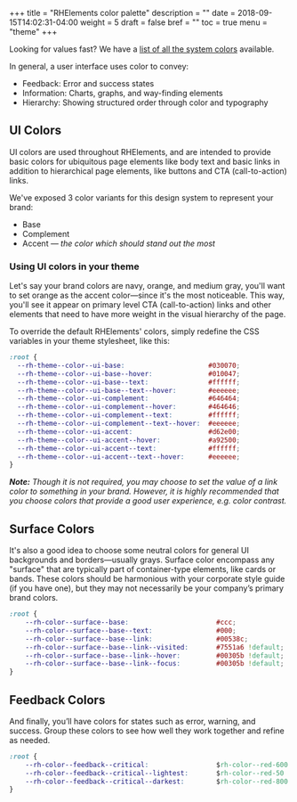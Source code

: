 +++
title = "RHElements color palette"
description = ""
date = 2018-09-15T14:02:31-04:00
weight = 5
draft = false
bref = ""
toc = true
menu = "theme"
+++

Looking for values fast? We have a [list of all the system colors](https://github.com/RHElements/rhelements/blob/master/elements/rh-sass/variables/_colors.scss) available.

In general, a user interface uses color to convey:

 - Feedback: Error and success states
 - Information: Charts, graphs, and way-finding elements
 - Hierarchy: Showing structured order through color and typography


## UI Colors

UI colors are used throughout RHElements, and are intended to provide basic colors for ubiquitous page elements like body text and basic links in addition to hierarchical page elements, like buttons and CTA (call-to-action) links.

We've exposed 3 color variants for this design system to represent your brand:

 - Base
 - Complement
 - Accent &#8212; _the color which should stand out the most_

### Using UI colors in your theme

Let's say your brand colors are navy, orange, and medium gray, you'll want to set orange as the accent color&#8212;since it's the most noticeable. This way, you'll see it appear on primary level CTA (call-to-action) links and other elements that need to have more weight in the visual hierarchy of the page.

To override the default RHElements' colors, simply redefine the CSS variables in your theme stylesheet, like this:

```css
:root {
  --rh-theme--color--ui-base:                     #030070;
  --rh-theme--color--ui-base--hover:              #010047;
  --rh-theme--color--ui-base--text:               #ffffff;
  --rh-theme--color--ui-base--text--hover:        #eeeeee;
  --rh-theme--color--ui-complement:               #646464;
  --rh-theme--color--ui-complement--hover:        #464646;
  --rh-theme--color--ui-complement--text:         #ffffff;
  --rh-theme--color--ui-complement--text--hover:  #eeeeee;
  --rh-theme--color--ui-accent:                   #d62e00;
  --rh-theme--color--ui-accent--hover:            #a92500;
  --rh-theme--color--ui-accent--text:             #ffffff;
  --rh-theme--color--ui-accent--text--hover:      #eeeeee;
}
```

_**Note:** Though it is not required, you may choose to set the value of a link color to something in your brand. However, it is highly recommended that you choose colors that provide a good user experience, e.g. color contrast._


## Surface Colors

It's also a good idea to choose some neutral colors for general UI backgrounds and borders—usually grays. Surface color encompass any "surface" that are typically part of container-type elements, like cards or bands. These colors should be harmonious with your corporate style guide (if you have one), but they may not necessarily be your company’s primary brand colors.

```css
:root {
    --rh-color--surface--base:                      #ccc;
    --rh-color--surface--base--text:                #000;
    --rh-color--surface--base--link:                #00538c;
    --rh-color--surface--base--link--visited:       #7551a6 !default;
    --rh-color--surface--base--link--hover:         #00305b !default;
    --rh-color--surface--base--link--focus:         #00305b !default;
}
```


## Feedback Colors

And finally, you’ll have colors for states such as error, warning, and success. Group these colors to see how well they work together and refine as needed.

```css
:root {
    --rh-color--feedback--critical:                 $rh-color--red-600 !default;
    --rh-color--feedback--critical--lightest:       $rh-color--red-50 !default;
    --rh-color--feedback--critical--darkest:        $rh-color--red-800 !default;
}
```

